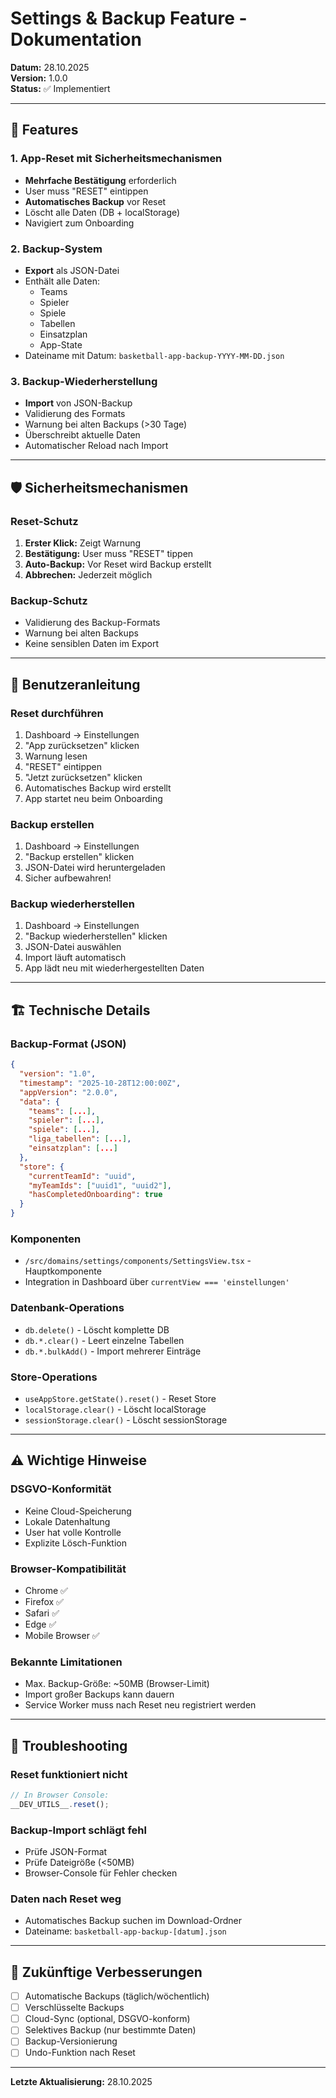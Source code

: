 # Settings & Backup Feature - Dokumentation

**Datum:** 28.10.2025  
**Version:** 1.0.0  
**Status:** ✅ Implementiert

---

## 🎯 Features

### 1. App-Reset mit Sicherheitsmechanismen
- **Mehrfache Bestätigung** erforderlich
- User muss "RESET" eintippen
- **Automatisches Backup** vor Reset
- Löscht alle Daten (DB + localStorage)
- Navigiert zum Onboarding

### 2. Backup-System
- **Export** als JSON-Datei
- Enthält alle Daten:
  - Teams
  - Spieler
  - Spiele
  - Tabellen
  - Einsatzplan
  - App-State
- Dateiname mit Datum: `basketball-app-backup-YYYY-MM-DD.json`

### 3. Backup-Wiederherstellung
- **Import** von JSON-Backup
- Validierung des Formats
- Warnung bei alten Backups (>30 Tage)
- Überschreibt aktuelle Daten
- Automatischer Reload nach Import

---

## 🛡️ Sicherheitsmechanismen

### Reset-Schutz
1. **Erster Klick:** Zeigt Warnung
2. **Bestätigung:** User muss "RESET" tippen
3. **Auto-Backup:** Vor Reset wird Backup erstellt
4. **Abbrechen:** Jederzeit möglich

### Backup-Schutz
- Validierung des Backup-Formats
- Warnung bei alten Backups
- Keine sensiblen Daten im Export

---

## 📖 Benutzeranleitung

### Reset durchführen
1. Dashboard → Einstellungen
2. "App zurücksetzen" klicken
3. Warnung lesen
4. "RESET" eintippen
5. "Jetzt zurücksetzen" klicken
6. Automatisches Backup wird erstellt
7. App startet neu beim Onboarding

### Backup erstellen
1. Dashboard → Einstellungen
2. "Backup erstellen" klicken
3. JSON-Datei wird heruntergeladen
4. Sicher aufbewahren!

### Backup wiederherstellen
1. Dashboard → Einstellungen
2. "Backup wiederherstellen" klicken
3. JSON-Datei auswählen
4. Import läuft automatisch
5. App lädt neu mit wiederhergestellten Daten

---

## 🏗️ Technische Details

### Backup-Format (JSON)
```json
{
  "version": "1.0",
  "timestamp": "2025-10-28T12:00:00Z",
  "appVersion": "2.0.0",
  "data": {
    "teams": [...],
    "spieler": [...],
    "spiele": [...],
    "liga_tabellen": [...],
    "einsatzplan": [...]
  },
  "store": {
    "currentTeamId": "uuid",
    "myTeamIds": ["uuid1", "uuid2"],
    "hasCompletedOnboarding": true
  }
}
```

### Komponenten
- `/src/domains/settings/components/SettingsView.tsx` - Hauptkomponente
- Integration in Dashboard über `currentView === 'einstellungen'`

### Datenbank-Operations
- `db.delete()` - Löscht komplette DB
- `db.*.clear()` - Leert einzelne Tabellen
- `db.*.bulkAdd()` - Import mehrerer Einträge

### Store-Operations
- `useAppStore.getState().reset()` - Reset Store
- `localStorage.clear()` - Löscht localStorage
- `sessionStorage.clear()` - Löscht sessionStorage

---

## ⚠️ Wichtige Hinweise

### DSGVO-Konformität
- Keine Cloud-Speicherung
- Lokale Datenhaltung
- User hat volle Kontrolle
- Explizite Lösch-Funktion

### Browser-Kompatibilität
- Chrome ✅
- Firefox ✅
- Safari ✅
- Edge ✅
- Mobile Browser ✅

### Bekannte Limitationen
- Max. Backup-Größe: ~50MB (Browser-Limit)
- Import großer Backups kann dauern
- Service Worker muss nach Reset neu registriert werden

---

## 🐛 Troubleshooting

### Reset funktioniert nicht
```javascript
// In Browser Console:
__DEV_UTILS__.reset();
```

### Backup-Import schlägt fehl
- Prüfe JSON-Format
- Prüfe Dateigröße (<50MB)
- Browser-Console für Fehler checken

### Daten nach Reset weg
- Automatisches Backup suchen im Download-Ordner
- Dateiname: `basketball-app-backup-[datum].json`

---

## 🚀 Zukünftige Verbesserungen

- [ ] Automatische Backups (täglich/wöchentlich)
- [ ] Verschlüsselte Backups
- [ ] Cloud-Sync (optional, DSGVO-konform)
- [ ] Selektives Backup (nur bestimmte Daten)
- [ ] Backup-Versionierung
- [ ] Undo-Funktion nach Reset

---

**Letzte Aktualisierung:** 28.10.2025
